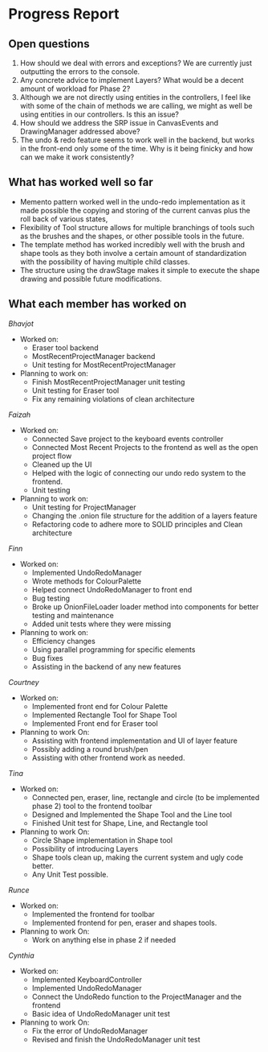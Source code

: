 # Progress Report

## Open questions

1) How should we deal with errors and exceptions? We are currently just outputting the errors to the console. 
2) Any concrete advice to implement Layers? What would be a decent amount of workload for Phase 2? 
3) Although we are not directly using entities in the controllers, I feel like with some of the chain of methods we are calling, we might as well be using entities in our controllers. Is this an issue? 
4) How should we address the SRP issue in CanvasEvents and DrawingManager addressed above? 
5) The undo & redo feature seems to work well in the backend, but works in the front-end only some of the time. Why is it being finicky and how can we make it work consistently?

## What has worked well so far

- Memento pattern worked well in the undo-redo implementation as it made possible the copying and storing of the current canvas plus the roll back of various states, 
- Flexibility of Tool structure allows for multiple branchings of tools such as the brushes and the shapes, or other possible tools in the future. 
- The template method has worked incredibly well with the brush and shape tools as they both involve a certain amount of standardization with the possibility of having multiple child classes. 
- The structure using the drawStage makes it simple to execute the shape drawing and possible future modifications. 

## What each member has worked on

_Bhavjot_
- Worked on:
  - Eraser tool backend 
  - MostRecentProjectManager backend 
  - Unit testing for MostRecentProjectManager
- Planning to work on:
  - Finish MostRecentProjectManager unit testing 
  - Unit testing for Eraser tool 
  - Fix any remaining violations of clean architecture
  
_Faizah_
- Worked on:
  - Connected Save project to the keyboard events controller 
  - Connected Most Recent Projects to the frontend as well as the open project flow 
  - Cleaned up the UI 
  - Helped with the logic of connecting our undo redo system to the frontend. 
  - Unit testing
- Planning to work on:
  - Unit testing for ProjectManager 
  - Changing the .onion file structure for the addition of a layers feature 
  - Refactoring code to adhere more to SOLID principles and Clean architecture
        
_Finn_
- Worked on:
  - Implemented UndoRedoManager 
  - Wrote methods for ColourPalette 
  - Helped connect UndoRedoManager to front end 
  - Bug testing 
  - Broke up OnionFileLoader loader method into components for better testing and maintenance 
  - Added unit tests where they were missing
- Planning to work on:
  - Efficiency changes 
  - Using parallel programming for specific elements 
  - Bug fixes 
  - Assisting in the backend of any new features

_Courtney_
- Worked on:
  - Implemented front end for Colour Palette 
  - Implemented Rectangle Tool for Shape Tool 
  - Implemented Front end for Eraser tool
- Planning to work On:
  - Assisting with frontend implementation and UI of layer feature 
  - Possibly adding a round brush/pen 
  - Assisting with other frontend work as needed.
  
_Tina_
- Worked on:
  - Connected pen, eraser, line, rectangle and circle (to be implemented phase 2) tool to the frontend toolbar 
  - Designed and Implemented the Shape Tool and the Line tool
  - Finished Unit test for Shape, Line, and Rectangle tool 
- Planning to work On:
  - Circle Shape implementation in Shape tool 
  - Possibility of introducing Layers 
  - Shape tools clean up, making the current system and ugly code better. 
  - Any Unit Test possible.
                  
_Runce_
- Worked on:
  - Implemented the frontend for toolbar 
  - Implemented frontend for pen, eraser and shapes tools.
- Planning to work On:
  - Work on anything else in phase 2 if needed

_Cynthia_
- Worked on:
  - Implemented KeyboardController
  - Implemented UndoRedoManager 
  - Connect the UndoRedo function to the ProjectManager and the frontend 
  - Basic idea of UndoRedoManager unit test
- Planning to work On:
  - Fix the error of UndoRedoManager 
  - Revised and finish the UndoRedoManager unit test
